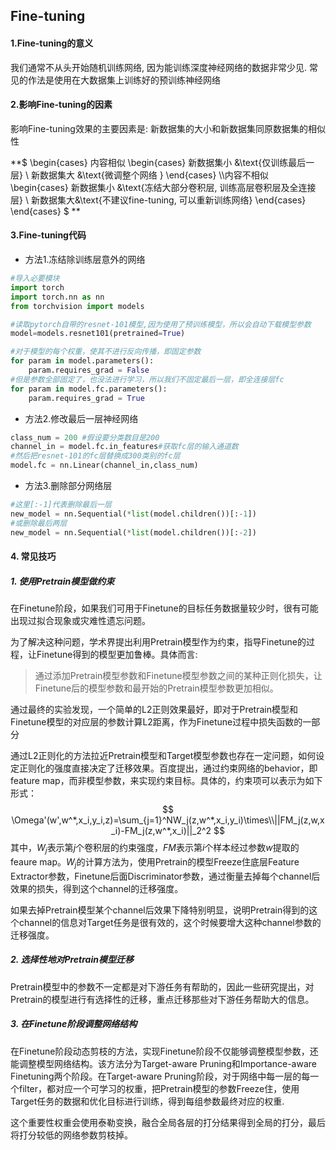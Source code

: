 ## Fine-tuning

#### 1.Fine-tuning的意义

我们通常不从头开始随机训练网络, 因为能训练深度神经网络的数据非常少见. 常见的作法是使用在大数据集上训练好的预训练神经网络 

#### 2.影响Fine-tuning的因素

影响Fine-tuning效果的主要因素是: 新数据集的大小和新数据集同原数据集的相似性

**$ \begin{cases}      内容相似        \begin{cases} 新数据集小      &\text{仅训练最后一层} \\    新数据集大 &\text{微调整个网络 }       \end{cases}     \\\\内容不相似\begin{cases}          新数据集小 &\text{冻结大部分卷积层,  训练高层卷积层及全连接层}    \\ 新数据集大&\text{不建议fine-tuning, 可以重新训练网络}                        \end{cases}                     \end{cases} $ ** 

#### 3.Fine-tuning代码

- 方法1.冻结除训练层意外的网络

```python
#导入必要模块
import torch
import torch.nn as nn
from torchvision import models

#读取pytorch自带的resnet-101模型,因为使用了预训练模型，所以会自动下载模型参数
model=models.resnet101(pretrained=True)

#对于模型的每个权重，使其不进行反向传播，即固定参数
for param in model.parameters():
    param.requires_grad = False
#但是参数全部固定了，也没法进行学习，所以我们不固定最后一层，即全连接层fc
for param in model.fc.parameters():
    param.requires_grad = True
```

- 方法2.修改最后一层神经网络

```python
class_num = 200 #假设要分类数目是200
channel_in = model.fc.in_features#获取fc层的输入通道数
#然后把resnet-101的fc层替换成300类别的fc层
model.fc = nn.Linear(channel_in,class_num)
```

- 方法3.删除部分网络层

```python
#这里[:-1]代表删除最后一层
new_model = nn.Sequential(*list(model.children())[:-1])
#或删除最后两层
new_model = nn.Sequential(*list(model.children())[:-2])
```

#### 4. 常见技巧

##### 1. **使用Pretrain模型做约束**

在Finetune阶段，如果我们可用于Finetune的目标任务数据量较少时，很有可能出现过拟合现象或灾难性遗忘问题。

为了解决这种问题，学术界提出利用Pretrain模型作为约束，指导Finetune的过程，让Finetune得到的模型更加鲁棒。具体而言:

> 通过添加Pretrain模型参数和Finetune模型参数之间的某种正则化损失，让Finetune后的模型参数和最开始的Pretrain模型参数更加相似。

通过最终的实验发现，一个简单的L2正则效果最好，即对于Pretrain模型和Finetune模型的对应层的参数计算L2距离，作为Finetune过程中损失函数的一部分

通过L2正则化的方法拉近Pretrain模型和Target模型参数也存在一定问题，如何设定正则化的强度直接决定了迁移效果。百度提出，通过约束网络的behavior，即feature map，而非模型参数，来实现约束目标。具体的，约束项可以表示为如下形式：
$$
\Omega'(w',w^*,x_i,y_i,z)=\sum_{j=1}^NW_j(z,w^*,x_i,y_i)\times\\||FM_j(z,w,x_i)-FM_j(z,w^*,x_i)||_2^2
$$
其中，$W_j$表示第$j$个卷积层的约束强度，$FM$表示第$i$个样本经过参数$w$提取的feaure map。$W_j$的计算方法为，使用Pretrain的模型Freeze住底层Feature Extractor参数，Finetune后面Discriminator参数，通过衡量去掉每个channel后效果的损失，得到这个channel的迁移强度。

如果去掉Pretrain模型某个channel后效果下降特别明显，说明Pretrain得到的这个channel的信息对Target任务是很有效的，这个时候要增大这种channel参数的迁移强度。

##### 2. **选择性地对Pretrain模型迁移**

Pretrain模型中的参数不一定都是对下游任务有帮助的，因此一些研究提出，对Pretrain的模型进行有选择性的迁移，重点迁移那些对下游任务帮助大的信息。

##### 3. **在Finetune阶段调整网络结构**

在Finetune阶段动态剪枝的方法，实现Finetune阶段不仅能够调整模型参数，还能调整模型网络结构。该方法分为Target-aware Pruning和Importance-aware Finetuning两个阶段。在Target-aware Pruning阶段，对于网络中每一层的每一个filter，都对应一个可学习的权重，把Pretrain模型的参数Freeze住，使用Target任务的数据和优化目标进行训练，得到每组参数最终对应的权重.

这个重要性权重会使用泰勒变换，融合全局各层的打分结果得到全局的打分，最后将打分较低的网络参数剪枝掉。